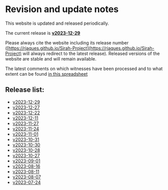 # Revision and update notes

This website is updated and released periodically. 

The current release is **[v2023-12-29](https://rjaques.github.io/Sirah-Project/v2023-12-29)**

Please always cite the website including its release number 
([https://rjaques.github.io/Sirah-Project](https://rjaques.github.io/Sirah-Project) 
will always redirect to the latest release).
Released versions of the website are stable and will remain available.

The latest comments on which witnesses have been processed and to what extent can be found 
[in this spreadsheet](https://docs.google.com/spreadsheets/d/117bKv_8te1b0pbbxRuiTlpl-t45IenJiRSENa6-0f7w/edit?usp=sharing)

## Release list:
<!-- INSERT NEWER VERSION BELOW THIS -->
* [v2023-12-29](https://rjaques.github.io/Sirah-Project/v2023-12-29)
* [v2023-12-27](https://rjaques.github.io/Sirah-Project/v2023-12-27)
* [v2023-12-22](https://rjaques.github.io/Sirah-Project/v2023-12-22)
* [v2023-12-11](https://rjaques.github.io/Sirah-Project/v2023-12-11)
* [v2023-11-27](https://rjaques.github.io/Sirah-Project/v2023-11-27)
* [v2023-11-24](https://rjaques.github.io/Sirah-Project/v2023-11-24)
* [v2023-11-01](https://rjaques.github.io/Sirah-Project/v2023-11-01)
* [v2023-10-31](https://rjaques.github.io/Sirah-Project/v2023-10-31)
* [v2023-10-30](https://rjaques.github.io/Sirah-Project/v2023-10-30)
* [v2023-10-28](https://rjaques.github.io/Sirah-Project/v2023-10-28)
* [v2023-10-27](https://rjaques.github.io/Sirah-Project/v2023-10-27)
* [v2023-09-01](https://rjaques.github.io/Sirah-Project/v2023-09-01)
* [v2023-08-16](https://rjaques.github.io/Sirah-Project/v2023-08-16)
* [v2023-08-11](https://rjaques.github.io/Sirah-Project/v2023-08-11/)
* [v2023-08-07](https://rjaques.github.io/Sirah-Project/v2023-08-07/)
* [v2023-07-24](https://rjaques.github.io/Sirah-Project/v2023-07-24/)
